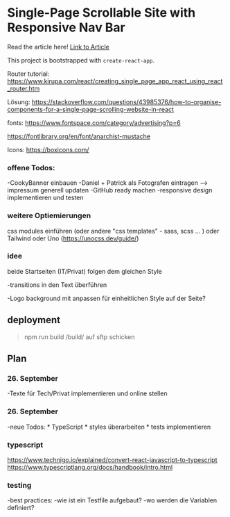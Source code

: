 # Single-Page Scrollable Site with Responsive Nav Bar

Read the article here! [Link to Article](https://medium.com/geekculture/scrollable-single-page-site-navigation-with-react-custom-hooks-4e7af716f6b1)

This project is bootstrapped with `create-react-app`.

Router tutorial:
https://www.kirupa.com/react/creating_single_page_app_react_using_react_router.htm

Lösung:
https://stackoverflow.com/questions/43985376/how-to-organise-components-for-a-single-page-scrolling-website-in-react

fonts:
https://www.fontspace.com/category/advertising?p=6

https://fontlibrary.org/en/font/anarchist-mustache

Icons: 
https://boxicons.com/

### offene Todos:

-CookyBanner einbauen
-Daniel + Patrick als Fotografen eintragen --> impressum generell updaten
-GitHub ready machen
-responsive design implementieren und testen 

### weitere Optiemierungen

css modules einführen (oder andere "css templates" - sass, scss ... )
oder Tailwind oder Uno (https://unocss.dev/guide/)

### idee
beide Startseiten (IT/Privat) folgen dem gleichen Style 

-transitions in den Text überführen

-Logo background mit anpassen für einheitlichen Style auf der Seite?
## deployment

> npm run build 
> /build/ auf sftp schicken 

## Plan
### 26. September
-Texte für Tech/Privat implementieren und online stellen 

### 26. September

-neue Todos: 
    * TypeScript 
    * styles überarbeiten
    * tests implementieren 

### typescript

https://www.technigo.io/explained/convert-react-javascript-to-typescript
https://www.typescriptlang.org/docs/handbook/intro.html


### testing

-best practices:
    -wie ist ein Testfile aufgebaut? 
    -wo werden die Variablen definiert? 
